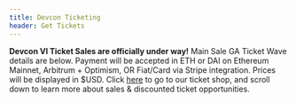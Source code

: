 ```yaml
---
title: Devcon Ticketing
header: Get Tickets
---
```

**Devcon VI Ticket Sales are officially under way!** Main Sale GA Ticket Wave details are below. Payment will be accepted in ETH or DAI on Ethereum Mainnet, Arbitrum + Optimism, OR Fiat/Card via Stripe integration. Prices will be displayed in $USD. Click [here](https://tickets.devcon.org/) to go to our ticket shop, and scroll down to learn more about sales & discounted ticket opportunities.